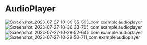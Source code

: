 # AudioPlayer


![Screenshot_2023-07-27-10-36-35-595_com example audioplayer](https://github.com/JiM35/AudioPlayer/assets/48186310/1a5e87d7-5d48-49a9-b076-baa748578f48)
![Screenshot_2023-07-27-10-36-33-705_com example audioplayer](https://github.com/JiM35/AudioPlayer/assets/48186310/30664c68-6a3a-4d1a-8616-996db9e14a7f)
![Screenshot_2023-07-27-10-29-52-645_com example audioplayer](https://github.com/JiM35/AudioPlayer/assets/48186310/2f4c5d4f-9f2e-4a0e-b90a-1d4916b69228)
![Screenshot_2023-07-27-10-29-50-711_com example audioplayer](https://github.com/JiM35/AudioPlayer/assets/48186310/079eebdb-e5c0-45a1-b8a0-25c2f3be52ce)
